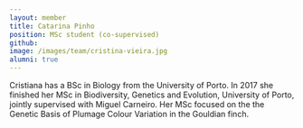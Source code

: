 ```yaml
---
layout: member
title: Catarina Pinho
position: MSc student (co-supervised)
github: 
image: /images/team/cristina-vieira.jpg
alumni: true
---
```


Cristiana has a BSc in Biology from the University of Porto. In 2017 she finished her MSc in Biodiversity, Genetics and Evolution, University of Porto, jointly supervised with Miguel Carneiro. Her MSc focused on the the Genetic Basis of Plumage Colour Variation in the Gouldian finch. 